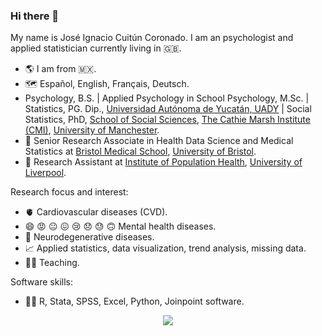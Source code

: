 ### Hi there 👋

My name is José Ignacio Cuitún Coronado. I am an psychologist and applied statistician currently living in :uk:.

- :earth_americas: I am from :mexico:.
- :world_map: Español, English, Français, Deutsch.
- Psychology, B.S. | Applied Psychology in School Psychology, M.Sc. | Statistics, PG. Dip., [Universidad Autónoma de Yucatán, UADY](https://uady.mx/) | Social Statistics, PhD, [School of Social Sciences](https://www.socialsciences.manchester.ac.uk/), [The Cathie Marsh Institute (CMI)](https://www.cmi.manchester.ac.uk/), [University of Manchester](https://www.manchester.ac.uk/).
- :round_pushpin: Senior Research Associate in Health Data Science and Medical Statistics at [Bristol Medical School](http://www.bristol.ac.uk/medical-school/), [University of Bristol](https://www.bristol.ac.uk/).
- :round_pushpin: Research Assistant at [Institute of Population Health](https://www.liverpool.ac.uk/population-health/), [University of Liverpool](https://www.liverpool.ac.uk/).

Research focus and interest:
- :anatomical_heart: Cardiovascular diseases (CVD).
- :smile: :rage: :neutral_face: :confounded: :cry: :disappointed: :sweat: :upside_down_face: Mental health diseases.
- :brain: Neurodegenerative diseases.
- :chart_with_upwards_trend: Applied statistics, data visualization, trend analysis, missing data.
- :man_teacher: Teaching.

Software skills:
- :man_technologist: R, Stata, SPSS, Excel, Python, Joinpoint software.

<p align="center">
  <a href="https://skillicons.dev">
    <img src="https://skillicons.dev/icons?i=r,vscode,py" />
  </a>
</p>


<!--
<p align="center">
<img src="https://github-readme-stats.vercel.app/api/top-langs?username=josephignace&layout=compact"/>
  <img src="https://github-readme-streak-stats.herokuapp.com/?user=zluvsand"/>
<img src="https://github-readme-stats.vercel.app/api?username=josephignace&show_icons=true"/>
-->
<!--
[![My Skills](https://skills.thijs.gg/icons?i=r,py,vscode&theme=dark)](https://skills.thijs.gg)
-->
<!--
**josephignace/josephignace** is a ✨ _special_ ✨ repository because its `README.md` (this file) appears on your GitHub profile.

Here are some ideas to get you started:

- 🔭 I’m currently working on ...
- 🌱 I’m currently learning ...
- 👯 I’m looking to collaborate on ...
- 🤔 I’m looking for help with ...
- 💬 Ask me about ...
- 📫 How to reach me: ...
- 😄 Pronouns: ...
- ⚡ Fun fact: ...
- Links: https://github.com/tandpfun/skill-icons?ref=reactjsexample.com#icons-list
- https://github.com/tandpfun/skill-icons#icons-list
https://github.com/ikatyang/emoji-cheat-sheet/blob/master/README.md#smileys--emotion
https://github.com/ikatyang/emoji-cheat-sheet/blob/master/README.md
https://towardsdatascience.com/enrich-your-github-profile-with-these-tips-272fa1eafe05
-->
